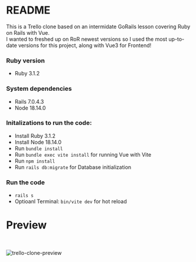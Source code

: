 # README

This is a Trello clone based on an intermidate GoRails lesson covering Ruby on Rails with Vue. <br>
I wanted to freshed up on RoR newest versions so I used the most up-to-date versions for this project, along with Vue3 for Frontend!

### Ruby version
- Ruby 3.1.2

### System dependencies
- Rails 7.0.4.3
- Node 18.14.0

### Initalizations to run the code:
- Install Ruby 3.1.2
- Install Node 18.14.0
- Run `bundle install`
- Run `bundle exec vite install` for running Vue with Vite
- Run `npm install`
- Run `rails db:migrate` for Database initialization

### Run the code
- `rails s`
- Optioanl Terminal: `bin/vite dev` for hot reload

# Preview
<br>

![trello-clone-preview](https://github.com/YoussefAmir/Trello-Clone/assets/45663642/43f8a3cf-e380-4b1b-a7dd-3c61ebcb5e40)
